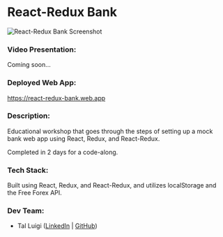 # React-Redux Bank

![React-Redux Bank Screenshot](./public/screenshot.png)

### Video Presentation:

Coming soon...

### Deployed Web App:

https://react-redux-bank.web.app

### Description:

Educational workshop that goes through the steps of setting up a mock bank web app using React, Redux, and React-Redux.

Completed in 2 days for a code-along.

### Tech Stack:

Built using React, Redux, and React-Redux, and utilizes localStorage and the Free Forex API.

### Dev Team:

- Tal Luigi ([LinkedIn](https://www.linkedin.com/in/talluigi) | [GitHub](https://github.com/luigilegion))
